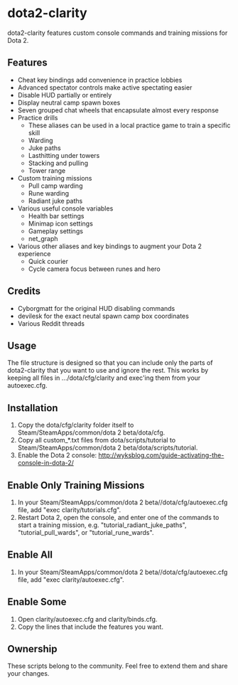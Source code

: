 dota2-clarity
=============

dota2-clarity features custom console commands and training missions for Dota 2.

Features
--------

* Cheat key bindings add convenience in practice lobbies
* Advanced spectator controls make active spectating easier
* Disable HUD partially or entirely
* Display neutral camp spawn boxes
* Seven grouped chat wheels that encapsulate almost every response
* Practice drills
  - These aliases can be used in a local practice game to train a specific skill
  - Warding
  - Juke paths
  - Lasthitting under towers
  - Stacking and pulling
  - Tower range
* Custom training missions
  - Pull camp warding
  - Rune warding
  - Radiant juke paths
* Various useful console variables
  - Health bar settings
  - Minimap icon settings
  - Gameplay settings
  - net_graph
* Various other aliases and key bindings to augment your Dota 2 experience
  - Quick courier
  - Cycle camera focus between runes and hero

Credits
-------

* Cyborgmatt for the original HUD disabling commands
* devilesk for the exact neutal spawn camp box coordinates
* Various Reddit threads

Usage
-----

The file structure is designed so that you can include only the parts of
dota2-clarity that you want to use and ignore the rest. This works by keeping
all files in .../dota/cfg/clarity and exec'ing them from your autoexec.cfg.

Installation
------------

1. Copy the dota/cfg/clarity folder itself to
   Steam/SteamApps/common/dota 2 beta/dota/cfg.
2. Copy all custom_*.txt files from dota/scripts/tutorial to
   Steam/SteamApps/common/dota 2 beta/dota/scripts/tutorial.
3. Enable the Dota 2 console:
   http://wyksblog.com/guide-activating-the-console-in-dota-2/

Enable Only Training Missions
-----------------------------

1. In your Steam/SteamApps/common/dota 2 beta//dota/cfg/autoexec.cfg file,
   add "exec clarity/tutorials.cfg".
2. Restart Dota 2, open the console, and enter one of the commands to start
   a training mission, e.g. "tutorial_radiant_juke_paths",
   "tutorial_pull_wards", or "tutorial_rune_wards".

Enable All
----------

1. In your Steam/SteamApps/common/dota 2 beta//dota/cfg/autoexec.cfg file,
   add "exec clarity/autoexec.cfg".

Enable Some
-----------

1. Open clarity/autoexec.cfg and clarity/binds.cfg.
2. Copy the lines that include the features you want.

Ownership
---------

These scripts belong to the community. Feel free to extend them and share
your changes.
